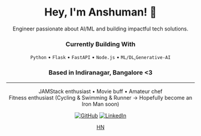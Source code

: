 <div align="center">
  
# Hey, I'm Anshuman! 👋

Engineer passionate about AI/ML and building impactful tech solutions.


### Currently Building With
`Python` • `Flask` • `FastAPI` • `Node.js` • `ML/DL`,`Generative-AI`

### Based in Indiranagar, Bangalore <3




---

JAMStack enthusiast • Movie buff • Amateur chef  
Fitness enthusiast (Cycling & Swimming & Runner -> Hopefully become an Iron Man soon)

[![GitHub](https://img.shields.io/badge/-GitHub-181717?style=flat&logo=github)](https://github.com/anshumankmr)
[![LinkedIn](https://img.shields.io/badge/-LinkedIn-0077B5?style=flat&logo=linkedin)](https://linkedin.com/in/anshumankumarcs)

[HN](https://meet.hn/city/in-Bengaluru)

</div>
